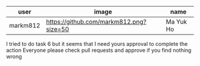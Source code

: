 user | image | name
---- | ----- | ----
markm812 | https://github.com/markm812.png?size=50 | Ma Yuk Ho
I tried to do task 6 but it seems that I need yours approval to complete the action
Everyone please check pull requests and approve if you find nothing wrong
